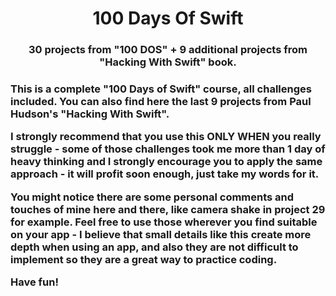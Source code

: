 <h1 align="center">100 Days Of Swift</h1>
  <p align="center">
    <h3 align ="center"> 30 projects from "100 DOS" + 9 additional projects from "Hacking With Swift" book. <h3>

This is a complete "100 Days of Swift" course, all challenges included. You can also find here the last 9 projects from Paul Hudson's "Hacking With Swift".

I strongly recommend that you use this ONLY WHEN you really struggle - some of those challenges took me more than 1 day of heavy thinking and I strongly encourage you to apply the same approach - it will profit soon enough, just take my words for it.

You might notice there are some personal comments and touches of mine here and there, like camera shake in project 29 for example. Feel free to use those wherever you find suitable on your app - I believe that small details like this create more depth when using an app, and also they are not difficult to implement so they are a great way to practice coding.

Have fun!
